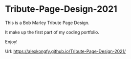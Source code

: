 # Tribute-Page-Design-2021
This is a Bob Marley Tribute Page Design.

It make up the first part of my coding portfolio.

Enjoy!

Url:  https://alexkongfy.github.io/Tribute-Page-Design-2021/
